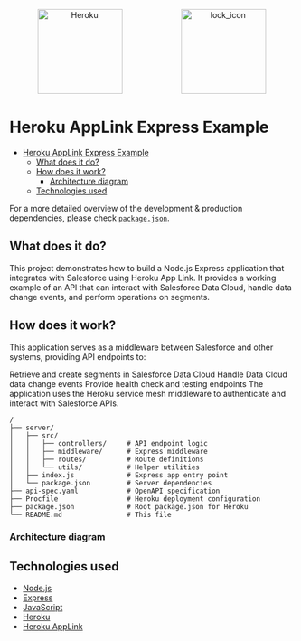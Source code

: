 <p align="center">
<a  href="https://www.heroku.com/"><img  src="https://static-00.iconduck.com/assets.00/heroku-icon-2048x2048-4rs1dp6p.png"  alt="Heroku"  width="150" height="150" hspace="50"/></a>
<a href="https://expressjs.com/"><img  src="https://www.rapidbrains.com/assets/img/services/rapidbrains-expressjs.webp"  alt="lock_icon"  width="150" height="150" hspace="50"/></a>
<p/>

# Heroku AppLink Express Example

- [Heroku AppLink Express Example](#heroku-applink-express-example)
  - [What does it do?](#what-does-it-do)
  - [How does it work?](#how-does-it-work)
    - [Architecture diagram](#architecture-diagram)
  - [Technologies used](#technologies-used)

For a more detailed overview of the development & production dependencies, please check [`package.json`](./server/package.json).

## What does it do?

This project demonstrates how to build a Node.js Express application that integrates with Salesforce using Heroku App Link. It provides a working example of an API that can interact with Salesforce Data Cloud, handle data change events, and perform operations on segments.

## How does it work?

This application serves as a middleware between Salesforce and other systems, providing API endpoints to:

Retrieve and create segments in Salesforce Data Cloud
Handle Data Cloud data change events
Provide health check and testing endpoints
The application uses the Heroku service mesh middleware to authenticate and interact with Salesforce APIs.

```
/
├── server/
│   ├── src/
│   │   ├── controllers/     # API endpoint logic
│   │   ├── middleware/      # Express middleware
│   │   ├── routes/          # Route definitions
│   │   └── utils/           # Helper utilities
│   ├── index.js             # Express app entry point
│   └── package.json         # Server dependencies
├── api-spec.yaml            # OpenAPI specification
├── Procfile                 # Heroku deployment configuration
├── package.json             # Root package.json for Heroku
└── README.md                # This file
```

### Architecture diagram

## Technologies used

- [Node.js](https://nodejs.org/en)
- [Express](https://expressjs.com/)
- [JavaScript](https://developer.mozilla.org/en-US/docs/Web/JavaScript)
- [Heroku](https://www.heroku.com/)
- [Heroku AppLink](https://devcenter.heroku.com/articles/getting-started-heroku-integration?singlepage=true)
